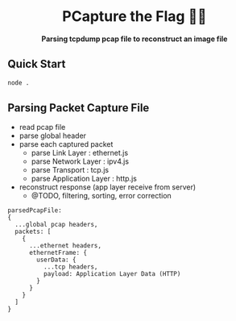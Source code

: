 <h1 align="center">PCapture the Flag 🏴‍☠️</h1 >

<p align="center">
  <strong>Parsing tcpdump pcap file to reconstruct an image file</strong>
</p>

## Quick Start

```sh
node .
```

## Parsing Packet Capture File

- read pcap file
- parse global header
- parse each captured packet
  - parse Link Layer : ethernet.js
  - parse Network Layer : ipv4.js
  - parse Transport : tcp.js
  - parse Application Layer : http.js
- reconstruct response (app layer receive from server)
  - @TODO, filtering, sorting, error correction

```
parsedPcapFile:
{
  ...global pcap headers,
  packets: [
    {
      ...ethernet headers,
      ethernetFrame: {
        userData: {
          ...tcp headers,
          payload: Application Layer Data (HTTP)
        }
      }
    }
  ]
}
```
